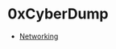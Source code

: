 <head>
  <meta charset="utf-8">
  <meta name="viewport" content="width=device-width, initial-scale=1.0">
  <title>0xNetworking</title>
  <link rel="stylesheet" href="https://stackedit.io/style.css" /?
</head>

# 0xCyberDump

- [Networking](0xNetworking.html)
